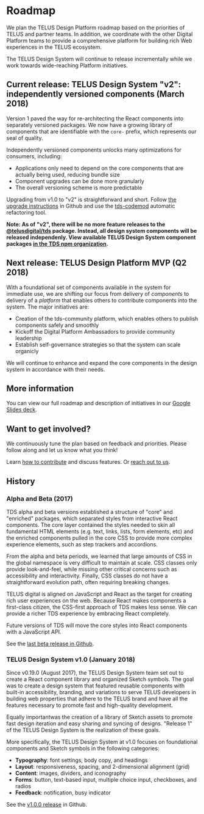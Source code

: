 # Roadmap

We plan the TELUS Design Platform roadmap based on the priorities of TELUS and partner teams. In addition, we coordinate with
the other Digital Platform teams to provide a comprehensive platform for building rich Web experiences in the TELUS ecosystem.

The TELUS Design System will continue to release incrementally while we work towards wide-reaching Platform initiatives.

## Current release: TELUS Design System "v2": independently versioned components (March 2018)

Version 1 paved the way for re-architecting the React components into separately versioned packages. We now have a growing library
of components that are identifiable with the `core-` prefix, which represents our seal of quality.

Independently versioned components unlocks many optimizations for consumers, including:

* Applications only need to depend on the core components that are actually being used, reducing bundle size
* Component upgrades can be done more granularly
* The overall versioning scheme is more predictable

Upgrading from v1.0 to "v2" is straightforward and short. Follow [the upgrade instructions](https://github.com/telusdigital/tds-core/releases/v2.0.0) in
Github and use the [tds-codemod](https://github.com/telusdigital/tds-codemod) automatic refactoring tool.

**Note: As of "v2", there will be no more feature releases to the [@telusdigital/tds](https://www.npmjs.com/package/@telusdigital/tds) package.
Instead, all design system components will be released independenly. View available TELUS Design System component packages
[in the TDS npm organization](https://www.npmjs.com/org/tds).**

## Next release: TELUS Design Platform MVP (Q2 2018)

With a foundational set of components available in the system for immediate use, we are shifting our focus from delivery of
_components_ to delivery of a _platform_ that enables others to contribute components into the system. The major initiatives are:

* Creation of the tds-community platform, which enables others to publish components safely and smoothly
* Kickoff the Digital Platform Ambassadors to provide community leadership
* Establish self-governance strategies so that the system can scale organicly

We will continue to enhance and expand the core components in the design system in accordance with their needs.

## More information

You can view our full roadmap and description of initiatives in our [Google Slides deck](https://docs.google.com/presentation/d/1Tw062DhhKKLnasgEzkoA-UHnj3qp7iRATNmiwLG7kzA/edit?usp=sharing).

## Want to get involved?

We continuously tune the plan based on feedback and priorities. Please follow along and let us know what you think!

Learn [how to contribute](./contributing/contributing.md) and discuss features. Or [reach out to us](contact.md).

## History

### Alpha and Beta (2017)

TDS alpha and beta versions established a structure of "core" and "enriched" packages, which separated styles from interactive React
components. The core layer contained the styles needed to skin all fundamental HTML elements (e.g. text, links, lists,
form elements, etc) and the enriched components pulled in the core CSS to provide more complex experience elements, such
as step trackers and accordions.

From the alpha and beta periods, we learned that large amounts of CSS in the global namespace is very difficult to maintain
at scale. CSS classes only provide look-and-feel, while missing other critical concerns such as accessibility and interactivity.
Finally, CSS classes do not have a straightforward evolution path, often requiring breaking changes.

TELUS digital is aligned on JavaScript and React as the target for creating rich user experiences on the web. Because React
makes components a first-class citizen, the CSS-first approach of TDS makes less sense. We can provide a richer
TDS experience by embracing React completely.

Future versions of TDS will move the core styles into React components with a JavaScript API.

See the [last beta release in Github](https://github.com/telusdigital/tds-core/releases/v0.34.0).

### TELUS Design System v1.0 (January 2018)

Since v0.19.0 (August 2017), the TELUS Design System team set out to create a React component library and organized Sketch symbols. The goal
was to create a design system that featured reusable components with built-in accessibility, branding, and variations to serve
TELUS developers in building web properties that adhere to the TELUS brand and have all the features necessary to promote fast
and high-quality development.

Equally importantwas the creation of a library of Sketch assets to promote fast design iteration and easy sharing and syncing of designs.
"Release 1" of the TELUS Design System is the realization of these goals.

More specifically, the TELUS Design System at v1.0 focuses on foundational components and Sketch symbols in the following categories:

* **Typography**: font settings, body copy, and headings
* **Layout**: responsiveness, spacing, and 2-dimensional alignment (grid)
* **Content**: images, dividers, and iconography
* **Forms**: button, text-based input, multiple choice input, checkboxes, and radios
* **Feedback**: notification, busy indicator

See the [v1.0.0 release](https://github.com/telusdigital/tds-core/releases/v1.0.0) in Github.
